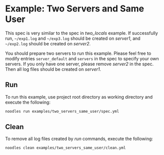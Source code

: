 # Example: Two Servers and Same User

This spec is very similar to the spec in *two_locals* example. If successfully run, `~/exp1.log` and `~/exp3.log` should be created on *server1*, and `~/exp2.log` should be created on *server2*.

You should prepare two servers to run this example. Please feel free to modify entries `server_default` and `servers` in the spec to specify your own servers. If you only have one server, please remove *server2* in the spec. Then all log files should be created on *server1*.

## Run

To run this example, use project root directory as working directory and execute the following:

```bash
noodles run examples/two_servers_same_user/spec.yml
```

## Clean

To remove all log files created by *run* commands, execute the following:

```bash
noodles clean examples/two_servers_same_user/clean.yml
```
